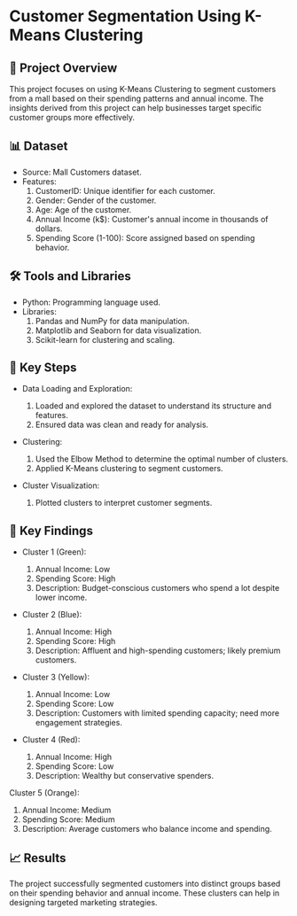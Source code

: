 # Customer Segmentation Using K-Means Clustering
## 📜 Project Overview
This project focuses on using K-Means Clustering to segment customers from a mall based on their spending patterns and annual income. The insights derived from this project can help businesses target specific customer groups more effectively.

## 📊 Dataset
- Source: Mall Customers dataset.
- Features:
  1. CustomerID: Unique identifier for each customer.
  2. Gender: Gender of the customer.
  3. Age: Age of the customer.
  4. Annual Income (k$): Customer's annual income in thousands of dollars.
  5. Spending Score (1-100): Score assigned based on spending behavior.

## 🛠 Tools and Libraries
- Python: Programming language used.
- Libraries:
  1. Pandas and NumPy for data manipulation.
  2. Matplotlib and Seaborn for data visualization.
  3. Scikit-learn for clustering and scaling.

## 🚀 Key Steps
- Data Loading and Exploration:
  1. Loaded and explored the dataset to understand its structure and features.
  2. Ensured data was clean and ready for analysis.

- Clustering:
  1. Used the Elbow Method to determine the optimal number of clusters.
  2. Applied K-Means clustering to segment customers.

- Cluster Visualization:
  1. Plotted clusters to interpret customer segments.

## 📝 Key Findings
- Cluster 1 (Green):
  1. Annual Income: Low
  2. Spending Score: High
  3. Description: Budget-conscious customers who spend a lot despite lower income.

- Cluster 2 (Blue):
  1. Annual Income: High
  2. Spending Score: High
  3. Description: Affluent and high-spending customers; likely premium customers.

- Cluster 3 (Yellow):
  1. Annual Income: Low
  2. Spending Score: Low
  3. Description: Customers with limited spending capacity; need more engagement strategies.

- Cluster 4 (Red):
  1. Annual Income: High
  2. Spending Score: Low
  3. Description: Wealthy but conservative spenders.

Cluster 5 (Orange):
  1. Annual Income: Medium
  2. Spending Score: Medium
  3. Description: Average customers who balance income and spending.

## 📈 Results
The project successfully segmented customers into distinct groups based on their spending behavior and annual income. These clusters can help in designing targeted marketing strategies.
